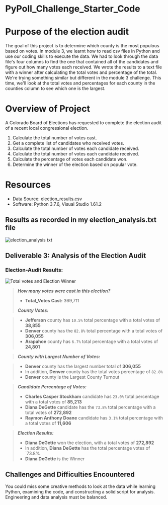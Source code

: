 # PyPoll_Challenge_Starter_Code




# Purpose of the election audit

The goal of this project is to determine which county is the most populous based on votes. In module 3, we learnt how to read csv files in Python and use our coding skills to execute the data. We had to look through the data file's four columns to find the one that contained all of the candidates and figure out how many votes each received. We wrote the results to a text file with a winner after calculating the total votes and percentage of the total. We're trying something similar but different in the module 3 challenge. This time, we'll look at the total votes and percentages for each county in the counties column to see which one is the largest.


# Overview of Project
A Colorado Board of Elections has requested to complete the election audit of a recent local congressional election.

1. Calculate the total number of votes cast.
2. Get a complete list of candidates who received votes.
3. Calculate the total number of votes each candidate received.
4. Calculate the total number of votes each candidate received.
5. Calculate the percentage of votes each candidate won.
6. Determine the winner of the election based on popular vote.


# Resources
* Data Source: election_results.csv
* Software: Python 3.7.6, Visual Studio 1.61.2



## Results as recorded in my election_analysis.txt file
![election_analysis txt](https://user-images.githubusercontent.com/93852380/143988290-94e94736-6cb3-41bc-a2bb-ee166bbd1921.png)

## Deliverable 3: Analysis of the Election Audit


### Election-Audit Results:
![Total votes and Election Winner](https://user-images.githubusercontent.com/93852380/143988255-1d00707d-54a1-451e-b3e2-4fafe52986a8.png)

> ***How many votes were cast in this election?***
 > - **Total_Votes Cast:** 369,711
 > 
> ***County Votes:***

> - **Jefferson** county has `10.5%` total percentage with a total votes of **38,855**
> - **Denver** county has the `82.8%` total percentage with a total votes of **306,055**
> - **Arapahoe** county has `6.7%` total percentage with a total votes of **24,801**

> ***County with Largest Number of Votes:***

> - **Denver** county has the largest number total of **306,055**
> - In addition, **Denver** county has the total votes percentage of `82.8%`  
> - **Denver** county is the Largest County Turnout

> ***Candidate Percentage of Votes:***
> - **Charles Casper Stockham** candidate has `23.0%` total percentage with a total votes of **85,213**
> - **Diana DeGette** candidate has the `73.8%` total percentage with a total votes of **272,892**
> - **Raymon Anthony Doane** candidate has `3.1%` total percentage with a total votes of **11,606**

> ***Election Results:***
> - **Diana DeGette** won the election, with a total votes of **272,892**
> - In addition, **Diana DeGette** has the total percentage votes of `73.8%
> - **Diana DeGette** is the Winner

## Challenges and Difficulties Encountered
You could miss some creative methods to look at the data while learning Python, examining the code, and constructing a solid script for analysis. Engineering and data analysis must be balanced.
